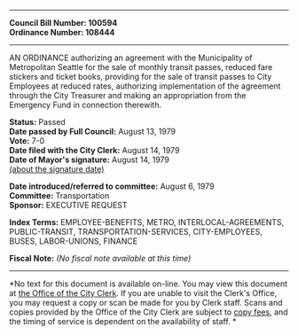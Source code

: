 * * * * *  
  
**Council Bill Number: [](#h0)[](#h2)100594**   
**Ordinance Number: 108444**  
  
* * * * *  
  
AN ORDINANCE authorizing an agreement with the Municipality of Metropolitan Seattle for the sale of monthly transit passes, reduced fare stickers and ticket books, providing for the sale of transit passes to City Employees at reduced rates, authorizing implementation of the agreement through the City Treasurer and making an appropriation from the Emergency Fund in connection therewith.  
  
**Status:** Passed   
**Date passed by Full Council:** August 13, 1979   
**Vote:** 7-0   
**Date filed with the City Clerk:** August 14, 1979   
**Date of Mayor's signature:** August 14, 1979   
[(about the signature date)](/~public/approvaldate.htm)   
  
  
**Date introduced/referred to committee:** August 6, 1979   
**Committee:** Transportation   
**Sponsor:** EXECUTIVE REQUEST   
  
**Index Terms:** EMPLOYEE-BENEFITS, METRO, INTERLOCAL-AGREEMENTS, PUBLIC-TRANSIT, TRANSPORTATION-SERVICES, CITY-EMPLOYEES, BUSES, LABOR-UNIONS, FINANCE  
  
**Fiscal Note:** *(No fiscal note available at this time)*  
  
* * * * *  
  
*No text for this document is available on-line. You may view this document at [the Office of the City Clerk](http://www.seattle.gov/leg/clerk/contactUs.htm). If you are unable to visit the Clerk's Office, you may request a copy or scan be made for you by Clerk staff. Scans and copies provided by the Office of the City Clerk are subject to [copy fees](http://clerk.seattle.gov/~public/clerkfees.htm), and the timing of service is dependent on the availability of staff. *  
  
  
